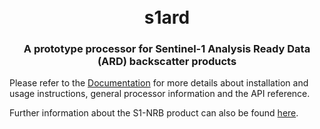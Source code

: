 <h1 align="center">
  <br>
  <a>s1ard</a>
</h1>
<h3 align="center">A prototype processor for Sentinel-1 Analysis Ready Data (ARD) backscatter products</h3>

Please refer to the [Documentation](https://s1-nrb.readthedocs.io/en/latest/) for more details about installation and 
usage instructions, general processor information and the API reference.

Further information about the S1-NRB product can also be found [here](https://sentinel.esa.int/web/sentinel/sentinel-1-ard-normalised-radar-backscatter-nrb-product).
